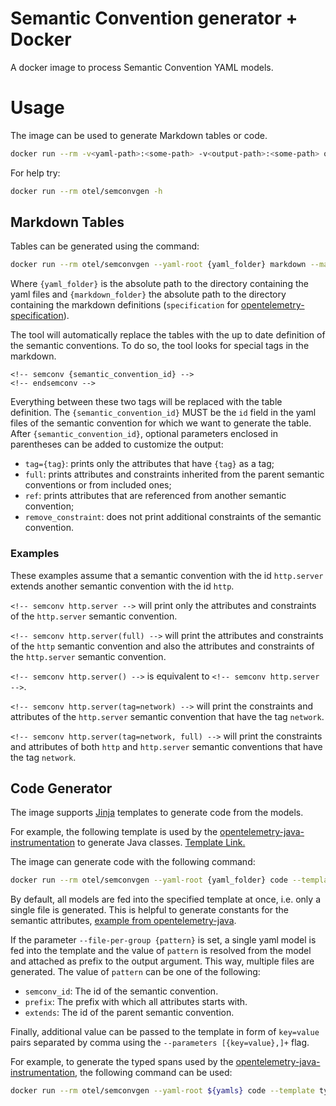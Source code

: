 # Semantic Convention generator + Docker

A docker image to process Semantic Convention YAML models.


# Usage

The image can be used to generate Markdown tables or code.

```bash
docker run --rm -v<yaml-path>:<some-path> -v<output-path>:<some-path> otel/semconvgen [OPTION]
```

For help try:

```bash
docker run --rm otel/semconvgen -h
```

## Markdown Tables

Tables can be generated using the command:

```bash
docker run --rm otel/semconvgen --yaml-root {yaml_folder} markdown --markdown-root {markdown_folder}
```

Where `{yaml_folder}` is the absolute path to the directory containing the yaml files and
`{markdown_folder}` the absolute path to the directory containing the markdown definitions
(`specification` for [opentelemetry-specification](https://github.com/open-telemetry/opentelemetry-specification/tree/master/)).

The tool will automatically replace the tables with the up to date definition of the semantic conventions.
To do so, the tool looks for special tags in the markdown.

```
<!-- semconv {semantic_convention_id} -->
<!-- endsemconv -->
```

Everything between these two tags will be replaced with the table definition.
The `{semantic_convention_id}` MUST be the `id` field in the yaml files of the semantic convention
for which we want to generate the table.
After `{semantic_convention_id}`, optional parameters enclosed in parentheses can be added to customize the output:

- `tag={tag}`: prints only the attributes that have `{tag}` as a tag;
- `full`: prints attributes and constraints inherited from the parent semantic conventions or from included ones;
- `ref`: prints attributes that are referenced from another semantic convention;
- `remove_constraint`: does not print additional constraints of the semantic convention.

### Examples

These examples assume that a semantic convention with the id `http.server` extends another semantic convention with the id `http`.

`<!-- semconv http.server -->` will print only the attributes and constraints of the `http.server` semantic
convention.

`<!-- semconv http.server(full) -->` will print the attributes and constraints of the `http` semantic
convention and also the attributes and constraints of the `http.server` semantic convention.

`<!-- semconv http.server() -->` is equivalent to `<!-- semconv http.server -->`.

`<!-- semconv http.server(tag=network) -->` will print the constraints and attributes of the `http.server` semantic
convention that have the tag `network`.

`<!-- semconv http.server(tag=network, full) -->` will print the constraints and attributes of both `http` and `http.server`
semantic conventions that have the tag `network`.

## Code Generator

The image supports [Jinja](https://jinja.palletsprojects.com/en/2.11.x/) templates to generate code from the models.

For example, the following template is used by the [opentelemetry-java-instrumentation](https://github.com/open-telemetry/opentelemetry-java-instrumentation/tree/master/instrumentation-api/src/main/java/io/opentelemetry/instrumentation/api/typedspan) to generate Java classes.
[Template Link.](https://gist.github.com/thisthat/7e34742f4a7f1b5df57118f859a19c3b)

The image can generate code with the following command:

```bash
docker run --rm otel/semconvgen --yaml-root {yaml_folder} code --template {jinja-file} --output {output-file}
```

By default, all models are fed into the specified template at once, i.e. only a single file is generated.
This is helpful to generate constants for the semantic attributes, [example from opentelemetry-java](https://github.com/open-telemetry/opentelemetry-java/blob/master/api/src/main/java/io/opentelemetry/trace/attributes/SemanticAttributes.java).

If the parameter `--file-per-group {pattern}` is set, a single yaml model is fed into the template
and the value of `pattern` is resolved from the model and attached as prefix to the output argument.
This way, multiple files are generated. The value of `pattern` can be one of the following:
- `semconv_id`: The id of the semantic convention.
- `prefix`: The prefix with which all attributes starts with.
- `extends`: The id of the parent semantic convention.

Finally, additional value can be passed to the template in form of `key=value` pairs separated by
comma using the `--parameters [{key=value},]+` flag.

For example, to generate the typed spans used by the [opentelemetry-java-instrumentation](https://github.com/open-telemetry/opentelemetry-java-instrumentation/tree/master/instrumentation-api/src/main/java/io/opentelemetry/instrumentation/api/typedspan), the following command can be used:

```bash
docker run --rm otel/semconvgen --yaml-root ${yamls} code --template typed_span_class.java.j2 --file-per-group semconv_id -o ${output}/Span.java
```
